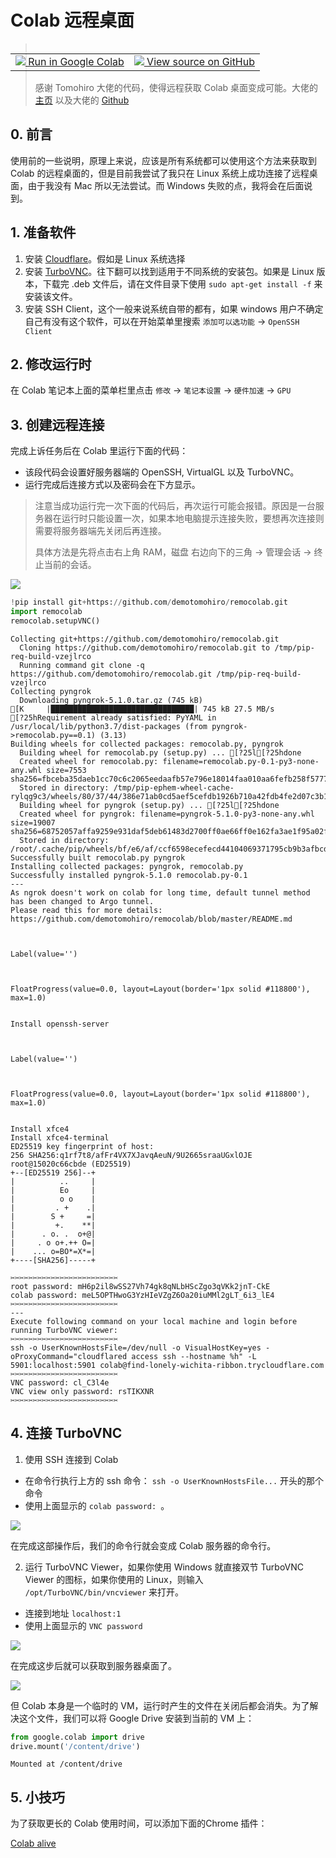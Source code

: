 # Colab 远程桌面

<table class="tfo-notebook-buttons" align="left">
  <td>
    <a target="_blank" href="https://colab.research.google.com/drive/1-5IZlnvTXyyJKJtx3OhoNX3zthoyQvTl?usp=sharing">
    <img src="https://www.tensorflow.org/images/colab_logo_32px.png" />
    Run in Google Colab</a>
  </td>
  <td>
    <a target="_blank" href="https://github.com/Alexbeast-CN/Colab_Desktop">
    <img src="https://www.tensorflow.org/images/GitHub-Mark-32px.png" />
    View source on GitHub</a>
  </td>
</table>



> 感谢 Tomohiro 大佬的代码，使得远程获取 Colab 桌面变成可能。大佬的 [主页](https://internet-of-tomohiro.netlify.app/google_colab/vnc.en.html) 以及大佬的 [Github](https://github.com/demotomohiro/remocolab)

## 0. 前言

使用前的一些说明，原理上来说，应该是所有系统都可以使用这个方法来获取到  Colab 的远程桌面的，但是目前我尝试了我只在 Linux 系统上成功连接了远程桌面，由于我没有 Mac 所以无法尝试。而 Windows 失败的点，我将会在后面说到。

## 1. 准备软件

1. 安装 [Cloudflare](https://developers.cloudflare.com/cloudflare-one/connections/connect-apps/install-and-setup/installation)。假如是 Linux 系统选择
2. 安装 [TurboVNC](https://sourceforge.net/projects/turbovnc/)。往下翻可以找到适用于不同系统的安装包。如果是 Linux 版本，下载完 .deb 文件后，请在文件目录下使用 `sudo apt-get install -f` 来安装该文件。
3. 安装 SSH Client，这个一般来说系统自带的都有，如果 windows 用户不确定自己有没有这个软件，可以在开始菜单里搜索 `添加可以选功能` -> `OpenSSH Client`

## 2. 修改运行时

在 Colab 笔记本上面的菜单栏里点击 `修改` -> `笔记本设置` -> `硬件加速` -> `GPU`

## 3. 创建远程连接

完成上诉任务后在 Colab 里运行下面的代码：

- 该段代码会设置好服务器端的 OpenSSH, VirtualGL 以及 TurboVNC。
- 运行完成后连接方式以及密码会在下方显示。

> 注意当成功运行完一次下面的代码后，再次运行可能会报错。原因是一台服务器在运行时只能设置一次，如果本地电脑提示连接失败，要想再次连接则需要将服务器端先关闭后再连接。
>
> 具体方法是先将点击右上角 RAM，磁盘 右边向下的三角 -> 管理会话 -> 终止当前的会话。

![](./pics/stop.png)


```python
!pip install git+https://github.com/demotomohiro/remocolab.git
import remocolab
remocolab.setupVNC()
```

    Collecting git+https://github.com/demotomohiro/remocolab.git
      Cloning https://github.com/demotomohiro/remocolab.git to /tmp/pip-req-build-vzejlrco
      Running command git clone -q https://github.com/demotomohiro/remocolab.git /tmp/pip-req-build-vzejlrco
    Collecting pyngrok
      Downloading pyngrok-5.1.0.tar.gz (745 kB)
    [K     |████████████████████████████████| 745 kB 27.5 MB/s 
    [?25hRequirement already satisfied: PyYAML in /usr/local/lib/python3.7/dist-packages (from pyngrok->remocolab.py==0.1) (3.13)
    Building wheels for collected packages: remocolab.py, pyngrok
      Building wheel for remocolab.py (setup.py) ... [?25l[?25hdone
      Created wheel for remocolab.py: filename=remocolab.py-0.1-py3-none-any.whl size=7553 sha256=fbceba35daeb1cc70c6c2065eedaafb57e796e18014faa010aa6fefb258f5777
      Stored in directory: /tmp/pip-ephem-wheel-cache-rylqg9c3/wheels/80/37/44/386e71ab0cd5aef5cefdb1926b710a42fdb4fe2d07c3b1b08f
      Building wheel for pyngrok (setup.py) ... [?25l[?25hdone
      Created wheel for pyngrok: filename=pyngrok-5.1.0-py3-none-any.whl size=19007 sha256=68752057affa9259e931daf5deb61483d2700ff0ae66ff0e162fa3ae1f95a02f
      Stored in directory: /root/.cache/pip/wheels/bf/e6/af/ccf6598ecefecd44104069371795cb9b3afbcd16987f6ccfb3
    Successfully built remocolab.py pyngrok
    Installing collected packages: pyngrok, remocolab.py
    Successfully installed pyngrok-5.1.0 remocolab.py-0.1
    ---
    As ngrok doesn't work on colab for long time, default tunnel method has been changed to Argo tunnel.
    Please read this for more details:
    https://github.com/demotomohiro/remocolab/blob/master/README.md
    


    Label(value='')



    FloatProgress(value=0.0, layout=Layout(border='1px solid #118800'), max=1.0)


    Install openssh-server
    


    Label(value='')



    FloatProgress(value=0.0, layout=Layout(border='1px solid #118800'), max=1.0)


    Install xfce4
    Install xfce4-terminal
    ED25519 key fingerprint of host:
    256 SHA256:q1rf7t8/afFr4VX7XJavqAeuN/9U2665sraaUGxlOJE root@15020c66cbde (ED25519)
    +--[ED25519 256]--+
    |          ..     |
    |          Eo     |
    |          o o    |
    |         . +    .|
    |        S +     =|
    |         +.    **|
    |      . o. .  o+@|
    |     . o o+.++ O=|
    |    ... o=BO*=X*=|
    +----[SHA256]-----+
    
    ✂️✂️✂️✂️✂️✂️✂️✂️✂️✂️✂️✂️✂️✂️✂️✂️✂️✂️✂️✂️✂️✂️✂️✂️
    root password: mH6p2il8wSS27Vh74gk8qNLbHScZgo3qVKk2jnT-CkE
    colab password: meL5OPTHwoG3YzHIeVZgZ6Oa20iuMMl2gLT_6i3_lE4
    ✂️✂️✂️✂️✂️✂️✂️✂️✂️✂️✂️✂️✂️✂️✂️✂️✂️✂️✂️✂️✂️✂️✂️✂️
    ---
    Execute following command on your local machine and login before running TurboVNC viewer:
    ✂️✂️✂️✂️✂️✂️✂️✂️✂️✂️✂️✂️✂️✂️✂️✂️✂️✂️✂️✂️✂️✂️✂️✂️
    ssh -o UserKnownHostsFile=/dev/null -o VisualHostKey=yes -oProxyCommand="cloudflared access ssh --hostname %h" -L 5901:localhost:5901 colab@find-lonely-wichita-ribbon.trycloudflare.com
    ✂️✂️✂️✂️✂️✂️✂️✂️✂️✂️✂️✂️✂️✂️✂️✂️✂️✂️✂️✂️✂️✂️✂️✂️
    VNC password: cl_C3l4e
    VNC view only password: rsTIKXNR
    ✂️✂️✂️✂️✂️✂️✂️✂️✂️✂️✂️✂️✂️✂️✂️✂️✂️✂️✂️✂️✂️✂️✂️✂️
    
    

## 4. 连接 TurboVNC

1. 使用 SSH 连接到 Colab
  - 在命令行执行上方的 ssh 命令： `ssh -o UserKnownHostsFile...` 开头的那个命令
  - 使用上面显示的 `colab password: `。

![](./pics/ssh.png)

在完成这部操作后，我们的命令行就会变成 Colab 服务器的命令行。

2. 运行 TurboVNC Viewer，如果你使用 Windows 就直接双节 TurboVNC Viewer 的图标，如果你使用的 Linux，则输入 ` /opt/TurboVNC/bin/vncviewer` 来打开。
  - 连接到地址 `localhost:1`
  - 使用上面显示的 `VNC password`

![](./pics/vnc.png)

在完成这步后就可以获取到服务器桌面了。

![](./pics/desktop.png)

但 Colab 本身是一个临时的 VM，运行时产生的文件在关闭后都会消失。为了解决这个文件，我们可以将 Google Drive 安装到当前的 VM 上：


```python
from google.colab import drive
drive.mount('/content/drive')
```

    Mounted at /content/drive
    

## 5. 小技巧

为了获取更长的 Colab 使用时间，可以添加下面的Chrome 插件：

[Colab alive](https://chrome.google.com/webstore/detail/colab-alive/eookkckfbbgnhdgcbfbicoahejkdoele/related)
